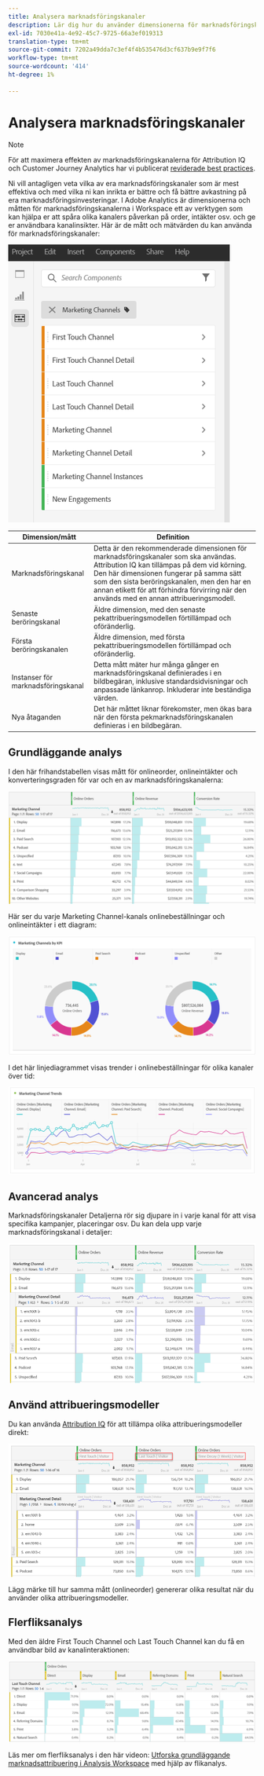 ```yaml
---
title: Analysera marknadsföringskanaler
description: Lär dig hur du använder dimensionerna för marknadsföringskanaler i arbetsytan.
exl-id: 7030e41a-4e92-45c7-9725-66a3ef019313
translation-type: tm+mt
source-git-commit: 7202a49dda7c3ef4f4b535476d3cf637b9e9f7f6
workflow-type: tm+mt
source-wordcount: '414'
ht-degree: 1%

---
```


# Analysera marknadsföringskanaler

>[!NOTE]
>
>För att maximera effekten av marknadsföringskanalerna för Attribution IQ och Customer Journey Analytics har vi publicerat [reviderade best practices](/help/components/c-marketing-channels/mchannel-best-practices.md).

Ni vill antagligen veta vilka av era marknadsföringskanaler som är mest effektiva och med vilka ni kan inrikta er bättre och få bättre avkastning på era marknadsföringsinvesteringar. I Adobe Analytics är dimensionerna och måtten för marknadsföringskanalerna i Workspace ett av verktygen som kan hjälpa er att spåra olika kanalers påverkan på order, intäkter osv. och ge er användbara kanalinsikter. Här är de mått och mätvärden du kan använda för marknadsföringskanaler:

![](assets/mc-dims.png)

| Dimension/mått | Definition |
| --- | --- |
| Marknadsföringskanal | Detta är den rekommenderade dimensionen för marknadsföringskanaler som ska användas. Attribution IQ kan tillämpas på dem vid körning. Den här dimensionen fungerar på samma sätt som den sista beröringskanalen, men den har en annan etikett för att förhindra förvirring när den används med en annan attribueringsmodell. |
| Senaste beröringskanal | Äldre dimension, med den senaste pekattribueringsmodellen förtillämpad och oföränderlig. |
| Första beröringskanalen | Äldre dimension, med första pekattribueringsmodellen förtillämpad och oföränderlig. |
| Instanser för marknadsföringskanal | Detta mått mäter hur många gånger en marknadsföringskanal definierades i en bildbegäran, inklusive standardsidvisningar och anpassade länkanrop. Inkluderar inte beständiga värden. |
| Nya åtaganden | Det här måttet liknar förekomster, men ökas bara när den första pekmarknadsföringskanalen definieras i en bildbegäran. |

## Grundläggande analys

I den här frihandstabellen visas mått för onlineorder, onlineintäkter och konverteringsgraden för var och en av marknadsföringskanalerna:

![](assets/mc-viz1.png)

Här ser du varje Marketing Channel-kanals onlinebeställningar och onlineintäkter i ett diagram:

![](assets/mc-viz2.png)

I det här linjediagrammet visas trender i onlinebeställningar för olika kanaler över tid:

![](assets/mc-viz3.png)

## Avancerad analys

Marknadsföringskanaler Detaljerna rör sig djupare in i varje kanal för att visa specifika kampanjer, placeringar osv. Du kan dela upp varje marknadsföringskanal i detaljer:

![](assets/mc-viz4.png)

## Använd attribueringsmodeller

Du kan använda [Attribution IQ](https://docs.adobe.com/content/help/en/analytics/analyze/analysis-workspace/panels/attribution/use-attribution.html) för att tillämpa olika attribueringsmodeller direkt:

![](assets/mc-viz5.png)

Lägg märke till hur samma mått (onlineorder) genererar olika resultat när du använder olika attribueringsmodeller.

## Flerfliksanalys

Med den äldre First Touch Channel och Last Touch Channel kan du få en användbar bild av kanalinteraktionen:

![](assets/mc-viz6.png)

Läs mer om flerfliksanalys i den här videon: [Utforska grundläggande marknadsattribuering i Analysis Workspace](https://docs.adobe.com/content/help/en/analytics-learn/tutorials/analysis-workspace/attribution-iq/using-cross-tab-analysis-to-explore-basic-marketing-attribution-in-analysis-workspace.html) med hjälp av flikanalys.
